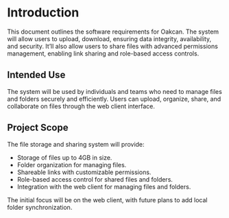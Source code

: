 # Introduction

This document outlines the software requirements for Oakcan. The system will allow users to upload, download, ensuring data integrity, availability, and security. It’ll also allow users to share files with advanced permissions management, enabling link sharing and role-based access controls.

## Intended Use

The system will be used by individuals and teams who need to manage files and folders securely and efficiently. Users can upload, organize, share, and collaborate on files through the web client interface.

## Project Scope

The file storage and sharing system will provide:

- Storage of files up to 4GB in size.
- Folder organization for managing files.
- Shareable links with customizable permissions.
- Role-based access control for shared files and folders.
- Integration with the web client for managing files and folders.

The initial focus will be on the web client, with future plans to add local folder synchronization.

